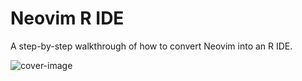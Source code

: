 # Neovim R IDE

A step-by-step walkthrough of how to convert Neovim into an R IDE.

![cover-image](https://i.imgur.com/ag1lIBd.png)
